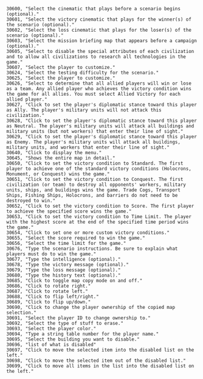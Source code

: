 ﻿```text
30600, "Select the cinematic that plays before a scenario begins (optional)."
30601, "Select the victory cinematic that plays for the winner(s) of the scenario (optional)."
30602, "Select the loss cinematic that plays for the loser(s) of the scenario (optional)."
30603, "Select the mission briefing map that appears before a campaign (optional)."
30605, "Select to disable the special attributes of each civilization and to allow all civilizations to research all technologies in the game."
30607, "Select the player to customize."
30624, "Select the testing difficulty for the scenario."
30625, "Select the player to customize."
30626, "Select to determine that all allied players will win or lose as a team. Any allied player who achieves the victory condition wins the game for all allies. You must select Allied Victory for each allied player."
30627, "Click to set the player's diplomatic stance toward this player as Ally. The player's military units will not attack this civilization."
30628, "Click to set the player's diplomatic stance toward this player as Neutral. The player's military units will attack all buildings and military units (but not workers) that enter their line of sight."
30629, "Click to set the player's diplomatic stance toward this player as Enemy. The player's military units will attack all buildings, military units, and workers that enter their line of sight."
30640, "Click to display the menu."
30645, "Shows the entire map in detail."
30650, "Click to set the victory condition to Standard. The first player to achieve one of the standard victory conditions (Holocrons, Monument, or Conquest) wins the game."
30651, "Click to set the victory condition to Conquest. The first civilization (or team) to destroy all opponents' workers, military units, ships, and buildings wins the game. Trade Cogs, Transport Ships, Fishing Ships, Holocrons, and barriers do not need to be destroyed to win."
30652, "Click to set the victory condition to Score. The first player to achieve the specified score wins the game."
30653, "Click to set the victory condition to Time Limit. The player with the highest score at the end of the specified time period wins the game."
30654, "Click to set one or more custom victory conditions."
30655, "Select the score required to win the game."
30656, "Select the time limit for the game."
30676, "Type the scenario instructions. Be sure to explain what players must do to win the game."
30677, "Type the intelligence (optional)."
30678, "Type the victory message (optional)."
30679, "Type the loss message (optional)."
30680, "Type the history text (optional)."
30685, "Click to toggle map copy mode on and off."
30686, "Click to rotate right."
30687, "Click to rotate left."
30688, "Click to flip left/right."
30689, "Click to flip up/down."
30690, "Click to change the player ownership of the copied map selection."
30691, "Select the player ID to change ownership to."
30692, "Select the type of stuff to erase."
30693, "Select the player color."
30694, "Type a string table number for the player name."
30695, "Select the building you want to disable."
30696, "list of what is disabled"
30697, "Click to move the selected item into the disabled list on the left."
30698, "Click to move the selected item out of the disabled list."
30699, "Click to move all items in the list into the disabled list on the left."
```